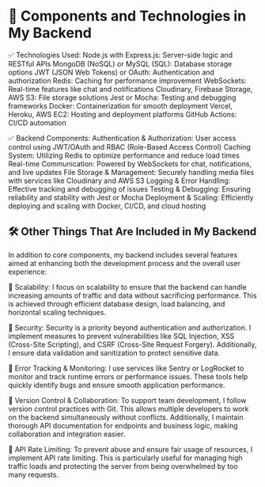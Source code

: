 # 🔧 Components and Technologies in My Backend

✅ Technologies Used:
Node.js with Express.js: Server-side logic and RESTful APIs
MongoDB (NoSQL) or MySQL (SQL): Database storage options
JWT (JSON Web Tokens) or OAuth: Authentication and authorization
Redis: Caching for performance improvement
WebSockets: Real-time features like chat and notifications
Cloudinary, Firebase Storage, AWS S3: File storage solutions
Jest or Mocha: Testing and debugging frameworks
Docker: Containerization for smooth deployment
Vercel, Heroku, AWS EC2: Hosting and deployment platforms
GitHub Actions: CI/CD automation

✅ Backend Components:
Authentication & Authorization: User access control using JWT/OAuth and RBAC (Role-Based Access Control)
Caching System: Utilizing Redis to optimize performance and reduce load times
Real-time Communication: Powered by WebSockets for chat, notifications, and live updates
File Storage & Management: Securely handling media files with services like Cloudinary and AWS S3
Logging & Error Handling: Effective tracking and debugging of issues
Testing & Debugging: Ensuring reliability and stability with Jest or Mocha
Deployment & Scaling: Efficiently deploying and scaling with Docker, CI/CD, and cloud hosting

## 🛠️ Other Things That Are Included in My Backend

In addition to core components, my backend includes several features aimed at enhancing both the development process and the overall user experience:

🔹 Scalability:
I focus on scalability to ensure that the backend can handle increasing amounts of traffic and data without sacrificing performance. This is achieved through efficient database design, load balancing, and horizontal scaling techniques.

🔹 Security:
Security is a priority beyond authentication and authorization. I implement measures to prevent vulnerabilities like SQL Injection, XSS (Cross-Site Scripting), and CSRF (Cross-Site Request Forgery). Additionally, I ensure data validation and sanitization to protect sensitive data.

🔹 Error Tracking & Monitoring:
I use services like Sentry or LogRocket to monitor and track runtime errors or performance issues. These tools help quickly identify bugs and ensure smooth application performance.

🔹 Version Control & Collaboration:
To support team development, I follow version control practices with Git. This allows multiple developers to work on the backend simultaneously without conflicts. Additionally, I maintain thorough API documentation for endpoints and business logic, making collaboration and integration easier.

🔹 API Rate Limiting:
To prevent abuse and ensure fair usage of resources, I implement API rate limiting. This is particularly useful for managing high traffic loads and protecting the server from being overwhelmed by too many requests.


